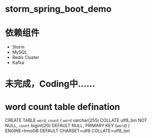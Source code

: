 # storm_spring_boot_demo

# 依赖组件
- Storm
- MySQL
- Redis Cluster
- Kafka

# 未完成，Coding中……

# word count table defination
CREATE TABLE `word_count` (
  `word` varchar(255) COLLATE utf8_bin NOT NULL,
  `count` bigint(20) DEFAULT NULL,
  PRIMARY KEY (`word`)
) ENGINE=InnoDB DEFAULT CHARSET=utf8 COLLATE=utf8_bin

